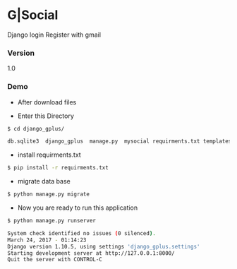 # G|Social

Django login Register with gmail

### Version
1.0

### Demo

* After download files

* Enter this Directory
```sh
$ cd django_gplus/
```
```sh
db.sqlite3  django_gplus  manage.py  mysocial requirments.txt templates

```
* install requirments.txt
```sh
$ pip install -r requirments.txt
```
* migrate data base
```sh
$ python manage.py migrate
```
* Now you are ready to run this application

```sh
$ python manage.py runserver
```

```sh
System check identified no issues (0 silenced).
March 24, 2017 - 01:14:23
Django version 1.10.5, using settings 'django_gplus.settings'
Starting development server at http://127.0.0.1:8000/
Quit the server with CONTROL-C
```

